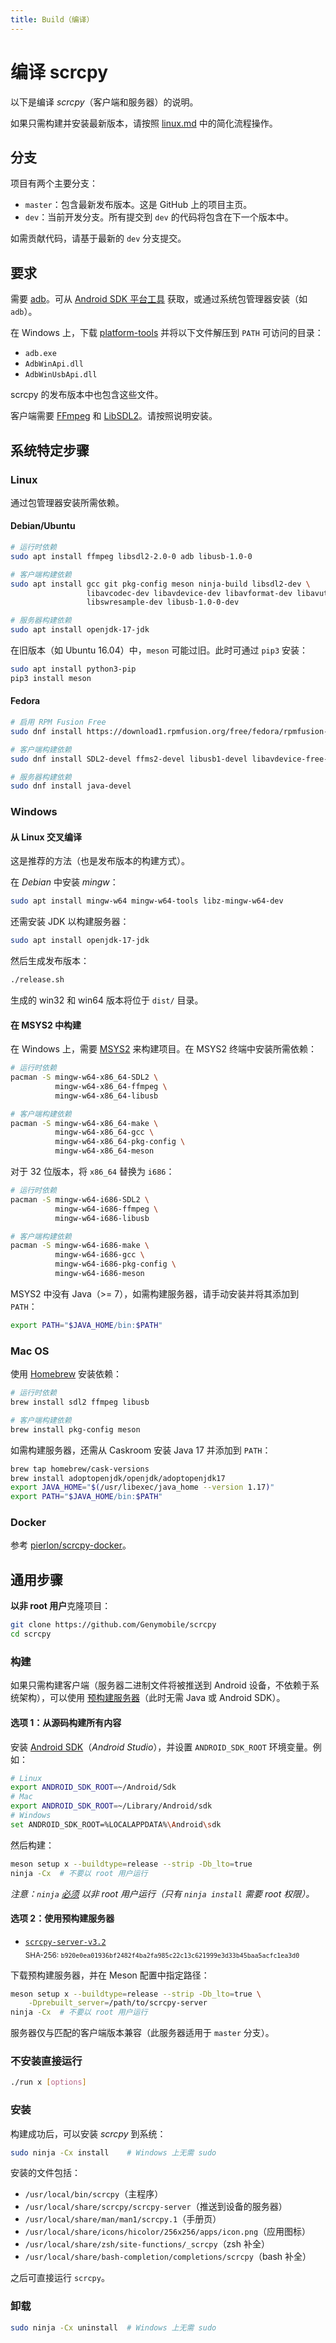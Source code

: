 ```yaml
---
title: Build（编译）
---
```



# 编译 scrcpy

以下是编译 _scrcpy_（客户端和服务器）的说明。

如果只需构建并安装最新版本，请按照 [linux.md](/zhHans/reference/scrcpy/linux) 中的简化流程操作。

## 分支

项目有两个主要分支：
 - `master`：包含最新发布版本。这是 GitHub 上的项目主页。
 - `dev`：当前开发分支。所有提交到 `dev` 的代码将包含在下一个版本中。

如需贡献代码，请基于最新的 `dev` 分支提交。

## 要求

需要 [adb]。可从 [Android SDK 平台工具][platform-tools] 获取，或通过系统包管理器安装（如 `adb`）。

在 Windows 上，下载 [platform-tools][platform-tools-windows] 并将以下文件解压到 `PATH` 可访问的目录：
 - `adb.exe`
 - `AdbWinApi.dll`
 - `AdbWinUsbApi.dll`

scrcpy 的发布版本中也包含这些文件。

客户端需要 [FFmpeg] 和 [LibSDL2]。请按照说明安装。

[adb]: https://developer.android.com/studio/command-line/adb.html
[platform-tools]: https://developer.android.com/studio/releases/platform-tools.html
[platform-tools-windows]: https://dl.google.com/android/repository/platform-tools-latest-windows.zip
[ffmpeg]: https://en.wikipedia.org/wiki/FFmpeg
[LibSDL2]: https://en.wikipedia.org/wiki/Simple_DirectMedia_Layer

## 系统特定步骤

### Linux

通过包管理器安装所需依赖。

#### Debian/Ubuntu

```bash
# 运行时依赖
sudo apt install ffmpeg libsdl2-2.0-0 adb libusb-1.0-0

# 客户端构建依赖
sudo apt install gcc git pkg-config meson ninja-build libsdl2-dev \
                 libavcodec-dev libavdevice-dev libavformat-dev libavutil-dev \
                 libswresample-dev libusb-1.0-0-dev

# 服务器构建依赖
sudo apt install openjdk-17-jdk
```

在旧版本（如 Ubuntu 16.04）中，`meson` 可能过旧。此时可通过 `pip3` 安装：

```bash
sudo apt install python3-pip
pip3 install meson
```

#### Fedora

```bash
# 启用 RPM Fusion Free
sudo dnf install https://download1.rpmfusion.org/free/fedora/rpmfusion-free-release-$(rpm -E %fedora).noarch.rpm

# 客户端构建依赖
sudo dnf install SDL2-devel ffms2-devel libusb1-devel libavdevice-free-devel meson gcc make

# 服务器构建依赖
sudo dnf install java-devel
```

### Windows

#### 从 Linux 交叉编译

这是推荐的方法（也是发布版本的构建方式）。

在 _Debian_ 中安装 _mingw_：

```bash
sudo apt install mingw-w64 mingw-w64-tools libz-mingw-w64-dev
```

还需安装 JDK 以构建服务器：

```bash
sudo apt install openjdk-17-jdk
```

然后生成发布版本：

```bash
./release.sh
```

生成的 win32 和 win64 版本将位于 `dist/` 目录。

#### 在 MSYS2 中构建

在 Windows 上，需要 [MSYS2] 来构建项目。在 MSYS2 终端中安装所需依赖：

[MSYS2]: http://www.msys2.org/

```bash
# 运行时依赖
pacman -S mingw-w64-x86_64-SDL2 \
          mingw-w64-x86_64-ffmpeg \
          mingw-w64-x86_64-libusb

# 客户端构建依赖
pacman -S mingw-w64-x86_64-make \
          mingw-w64-x86_64-gcc \
          mingw-w64-x86_64-pkg-config \
          mingw-w64-x86_64-meson
```

对于 32 位版本，将 `x86_64` 替换为 `i686`：

```bash
# 运行时依赖
pacman -S mingw-w64-i686-SDL2 \
          mingw-w64-i686-ffmpeg \
          mingw-w64-i686-libusb

# 客户端构建依赖
pacman -S mingw-w64-i686-make \
          mingw-w64-i686-gcc \
          mingw-w64-i686-pkg-config \
          mingw-w64-i686-meson
```

MSYS2 中没有 Java（>= 7），如需构建服务器，请手动安装并将其添加到 `PATH`：

```bash
export PATH="$JAVA_HOME/bin:$PATH"
```

### Mac OS

使用 [Homebrew] 安装依赖：

[Homebrew]: https://brew.sh/

```bash
# 运行时依赖
brew install sdl2 ffmpeg libusb

# 客户端构建依赖
brew install pkg-config meson
```

如需构建服务器，还需从 Caskroom 安装 Java 17 并添加到 `PATH`：

```bash
brew tap homebrew/cask-versions
brew install adoptopenjdk/openjdk/adoptopenjdk17
export JAVA_HOME="$(/usr/libexec/java_home --version 1.17)"
export PATH="$JAVA_HOME/bin:$PATH"
```

### Docker

参考 [pierlon/scrcpy-docker](https://github.com/pierlon/scrcpy-docker)。

## 通用步骤

**以非 root 用户**克隆项目：

```bash
git clone https://github.com/Genymobile/scrcpy
cd scrcpy
```

### 构建

如果只需构建客户端（服务器二进制文件将被推送到 Android 设备，不依赖于系统架构），可以使用 [预构建服务器]（此时无需 Java 或 Android SDK）。

[预构建服务器]: #选项-2-使用预构建服务器

#### 选项 1：从源码构建所有内容

安装 [Android SDK]（_Android Studio_），并设置 `ANDROID_SDK_ROOT` 环境变量。例如：

[Android SDK]: https://developer.android.com/studio/index.html

```bash
# Linux
export ANDROID_SDK_ROOT=~/Android/Sdk
# Mac
export ANDROID_SDK_ROOT=~/Library/Android/sdk
# Windows
set ANDROID_SDK_ROOT=%LOCALAPPDATA%\Android\sdk
```

然后构建：

```bash
meson setup x --buildtype=release --strip -Db_lto=true
ninja -Cx  # 不要以 root 用户运行
```

_注意：`ninja` [必须][ninja-user] 以非 root 用户运行（只有 `ninja install` 需要 root 权限）。_

[ninja-user]: https://github.com/Genymobile/scrcpy/commit/4c49b27e9f6be02b8e63b508b60535426bd0291a

#### 选项 2：使用预构建服务器

 - [`scrcpy-server-v3.2`][direct-scrcpy-server]  
   <sub>SHA-256: `b920e0ea01936bf2482f4ba2fa985c22c13c621999e3d33b45baa5acfc1ea3d0`</sub>

[direct-scrcpy-server]: https://github.com/Genymobile/scrcpy/releases/download/v3.2/scrcpy-server-v3.2

下载预构建服务器，并在 Meson 配置中指定路径：

```bash
meson setup x --buildtype=release --strip -Db_lto=true \
    -Dprebuilt_server=/path/to/scrcpy-server
ninja -Cx  # 不要以 root 用户运行
```

服务器仅与匹配的客户端版本兼容（此服务器适用于 `master` 分支）。

### 不安装直接运行

```bash
./run x [options]
```

### 安装

构建成功后，可以安装 _scrcpy_ 到系统：

```bash
sudo ninja -Cx install    # Windows 上无需 sudo
```

安装的文件包括：
 - `/usr/local/bin/scrcpy`（主程序）
 - `/usr/local/share/scrcpy/scrcpy-server`（推送到设备的服务器）
 - `/usr/local/share/man/man1/scrcpy.1`（手册页）
 - `/usr/local/share/icons/hicolor/256x256/apps/icon.png`（应用图标）
 - `/usr/local/share/zsh/site-functions/_scrcpy`（zsh 补全）
 - `/usr/local/share/bash-completion/completions/scrcpy`（bash 补全）

之后可直接运行 `scrcpy`。

### 卸载

```bash
sudo ninja -Cx uninstall  # Windows 上无需 sudo
```